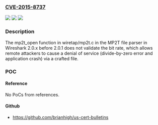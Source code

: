 ### [CVE-2015-8737](https://cve.mitre.org/cgi-bin/cvename.cgi?name=CVE-2015-8737)
![](https://img.shields.io/static/v1?label=Product&message=n%2Fa&color=blue)
![](https://img.shields.io/static/v1?label=Version&message=n%2Fa&color=blue)
![](https://img.shields.io/static/v1?label=Vulnerability&message=n%2Fa&color=brighgreen)

### Description

The mp2t_open function in wiretap/mp2t.c in the MP2T file parser in Wireshark 2.0.x before 2.0.1 does not validate the bit rate, which allows remote attackers to cause a denial of service (divide-by-zero error and application crash) via a crafted file.

### POC

#### Reference
No PoCs from references.

#### Github
- https://github.com/brianhigh/us-cert-bulletins

